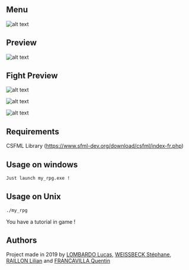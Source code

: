 ## Menu

![alt text](https://i.imgur.com/eD3spyj.png)

## Preview

![alt text](https://i.imgur.com/APfTzba.png)

## Fight Preview

![alt text](https://i.imgur.com/j9Zx2xo.png)

![alt text](https://i.imgur.com/gYPcdSL.jpg?1)

![alt text](https://media.giphy.com/media/H4oREYqFnHNsdUqtJU/giphy.gif)

## Requirements

CSFML Library (https://www.sfml-dev.org/download/csfml/index-fr.php)

## Usage on windows

```bash
Just launch my_rpg.exe !
```

## Usage on Unix

```bash
./my_rpg
```

You have a tutorial in game !

## Authors

Project made in 2019 by [LOMBARDO Lucas](https://www.linkedin.com/in/lucas-lombardo-173062187/), [WEISSBECK Stéphane](https://i.imgur.com/YVR8fxv.png), [RAILLON Lilian](https://www.linkedin.com/in/lilian-raillon-190a4a177/) and [FRANCAVILLA Quentin](https://www.linkedin.com/in/quentin-francavilla-585106179/)
